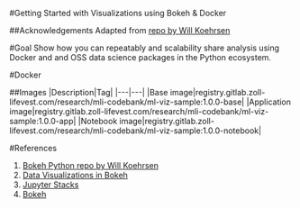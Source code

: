 #Getting Started with Visualizations using Bokeh & Docker

##Acknowledgements
Adapted from [repo by Will Koehrsen](https://github.com/WillKoehrsen/Bokeh-Python-Visualization)

#Goal
Show how you can repeatably and scalability share analysis using Docker and and OSS data science packages in the Python ecosystem.



#Docker 

##Images
|Description|Tag|
|---|---|
|Base image|registry.gitlab.zoll-lifevest.com/research/mli-codebank/ml-viz-sample:1.0.0-base|
|Application image|registry.gitlab.zoll-lifevest.com/research/mli-codebank/ml-viz-sample:1.0.0-app|
|Notebook image|registry.gitlab.zoll-lifevest.com/research/mli-codebank/ml-viz-sample:1.0.0-notebook|


#References
1. [Bokeh Python repo by Will Koehrsen](https://github.com/WillKoehrsen/Bokeh-Python-Visualization)
2. [Data Visualizations in Bokeh](https://towardsdatascience.com/data-visualization-with-bokeh-in-python-part-ii-interactions-a4cf994e2512)
3. [Jupyter Stacks](https://jupyter-docker-stacks.readthedocs.io/en/latest/index.html)
4. [Bokeh](https://bokeh.pydata.org/en/latest/)